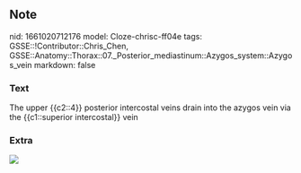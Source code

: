 ## Note
nid: 1661020712176
model: Cloze-chrisc-ff04e
tags: GSSE::!Contributor::Chris_Chen, GSSE::Anatomy::Thorax::07._Posterior_mediastinum::Azygos_system::Azygos_vein
markdown: false

### Text
The upper {{c2::4}} posterior intercostal veins drain into the azygos vein via the {{c1::superior intercostal}} vein

### Extra
<img src="thorax017.png">
